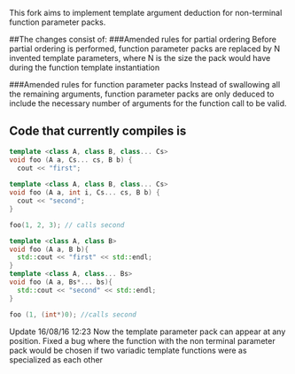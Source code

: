 This fork aims to implement template argument deduction for non-terminal function parameter packs.

##The changes consist of:
###Amended rules for partial ordering
Before partial ordering is performed, function parameter packs are replaced by N invented template parameters, where N is the size the
pack would have during the function template instantiation

###Amended rules for function parameter packs
Instead of swallowing all the remaining arguments, function parameter packs are only deduced to include the necessary number of 
arguments for the function call to be valid.

## Code that currently compiles is

```cpp
template <class A, class B, class... Cs>
void foo (A a, Cs... cs, B b) {
  cout << "first";
  
template <class A, class B, class... Cs>
void foo (A a, int i, Cs... cs, B b) {
  cout << "second";
}

foo(1, 2, 3); // calls second
```

```cpp
template <class A, class B>
void foo (A a, B b){
  std::cout << "first" << std::endl;
}
template <class A, class... Bs>
void foo (A a, Bs*... bs){
  std::cout << "second" << std::endl;
}

foo (1, (int*)0); //calls second
```
Update 16/08/16 12:23
Now the template parameter pack can appear at any position.
Fixed a bug where the function with the non terminal parameter pack would be chosen if two variadic template functions
were as specialized as each other
